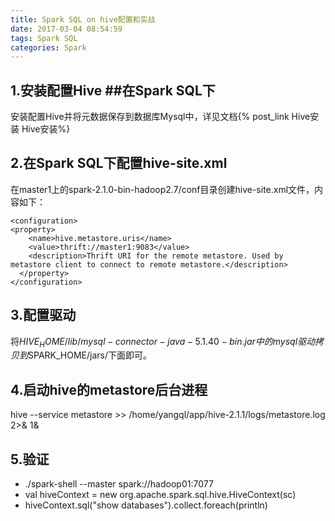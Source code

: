 ```yaml
---
title: Spark SQL on hive配置和实战
date: 2017-03-04 08:54:59
tags: Spark SQL
categories: Spark
---
```

## 1.安装配置Hive ##在Spark SQL下 ##
安装配置Hive并将元数据保存到数据库Mysql中，详见文档{% post_link Hive安装 Hive安装%}
<!-- more -->

## 2.在Spark SQL下配置hive-site.xml  ##
在master1上的spark-2.1.0-bin-hadoop2.7/conf目录创建hive-site.xml文件，内容如下：
```
<configuration>  
<property>
    <name>hive.metastore.uris</name>  
    <value>thrift://master1:9083</value>  
    <description>Thrift URI for the remote metastore. Used by metastore client to connect to remote metastore.</description>  
  </property>  
</configuration>  
```
## 3.配置驱动 ##
将$HIVE_HOME/lib/mysql-connector-java-5.1.40-bin.jar  中的mysql驱动拷贝到$SPARK_HOME/jars/下面即可。
## 4.启动hive的metastore后台进程  ##
hive --service metastore >> /home/yangql/app/hive-2.1.1/logs/metastore.log 2>& 1&
## 5.验证 ##
-  ./spark-shell --master spark://hadoop01:7077
- val hiveContext = new org.apache.spark.sql.hive.HiveContext(sc)
- hiveContext.sql("show databases").collect.foreach(println)
